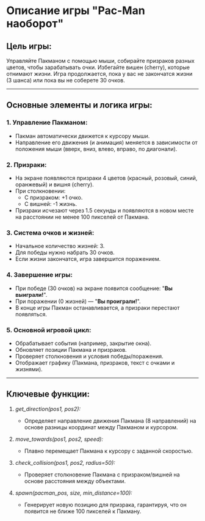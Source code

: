 # Описание игры "Pac-Man наоборот"
Цель игры: 
--
Управляйте Пакманом с помощью мыши, собирайте призраков разных цветов, чтобы зарабатывать очки. Избегайте вишен (cherry), которые отнимают жизни. Игра продолжается, пока у вас не закончатся жизни (3 шанса) или пока вы не соберете 30 очков.

---
## Основные элементы и логика игры:
### 1. Управление Пакманом:
- Пакман автоматически движется к курсору мыши.
- Направление его движения (и анимация) меняется в зависимости от положения мыши (вверх, вниз, влево, вправо, по диагонали).

### 2. Призраки:
- На экране появляются призраки 4 цветов (красный, розовый, синий, оранжевый) и вишня (cherry).
- При столкновении:
  + С призраком: +1 очко.
  + С вишней: -1 жизнь.
- Призраки исчезают через 1.5 секунды и появляются в новом месте на расстоянии не менее 100 пикселей от Пакмана.

### 3. Система очков и жизней:
- Начальное количество жизней: 3.
- Для победы нужно набрать 30 очков.
- Если жизни закончатся, игра завершится поражением.

### 4. Завершение игры:
- При победе (30 очков) на экране появится сообщение: "**Вы выиграли!**".
- При поражении (0 жизней) — "**Вы проиграли!**".
- В конце игры Пакман останавливается, а призраки перестают появляться.

### 5. Основной игровой цикл:
- Обрабатывает события (например, закрытие окна).
- Обновляет позиции Пакмана и призраков.
- Проверяет столкновения и условия победы/поражения.
- Отображает графику (Пакмана, призраков, текст с очками и жизнями).

---
## Ключевые функции:
1. *get_direction(pos1, pos2):*
   - Определяет направление движения Пакмана (8 направлений) на основе разницы координат между Пакманом и курсором.

2. *move_towards(pos1, pos2, speed):*
   - Плавно перемещает Пакмана к курсору с заданной скоростью.

3. *check_collision(pos1, pos2, radius=50):*
   - Проверяет столкновение Пакмана с призраком/вишней на основе расстояния между объектами.

4. *spawn(pacman_pos, size, min_distance=100):*
   - Генерирует новую позицию для призрака, гарантируя, что он появится не ближе 100 пикселей к Пакману.


 
